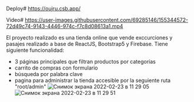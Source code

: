 Deploy#
https://oujru.csb.app/

Video#
https://user-images.githubusercontent.com/69285146/155344572-72d49c74-9143-4446-974c-f7c8d08613a1.mp4

El proyecto realizado es una tienda online que vende exccurciones y pasajes realizado a base de ReactJS, Bootstrap5 y Firebase.
Tiene siguiente funcionalidad:
- 3 páginas principales que filtran productos por categorías
- carrito de compras con formulario 
- búsqueda por palabra clave
- pagina para administrar la tienda accesible por la seguiente ruta "root/admin"
![Снимок экрана 2022-02-23 в 11 29 05](https://user-images.githubusercontent.com/69285146/155339250-ad51d01f-a76b-41d0-b803-cd122159b7ae.png)
![Снимок экрана 2022-02-23 в 11 29 51](https://user-images.githubusercontent.com/69285146/155339419-644efc0c-e955-404f-b934-ef79f2d8faef.png)

